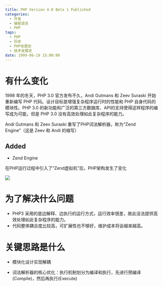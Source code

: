 ```yaml
---
title: PHP Version 4.0 Beta 1 Published
categories:
  - 开发
  - 编程语言
  - PHP
tags:
  - PHP
  - 历史
  - PHP发展史
  - 技术发展史
date: 1999-06-19 15:00:00
---
```


# 有什么变化

1998 年的冬天，PHP 3.0 官方发布不久，Andi Gutmans 和 Zeev Suraski 开始重新编写 PHP 代码。设计目标是增强复杂程序运行时的性能和 PHP 自身代码的模块性。PHP 3.0 的新功能和广泛的第三方数据库、API的支持使得这样程序的编写成为可能，但是 PHP 3.0 没有高效处理如此复杂程序的能力。

Andi Gutmans 和 Zeev Suraski 重写了PHP词法解析器，称为“Zend Engine”（这是 Zeev 和 Andi 的缩写）

## Added

* Zend Engine

在PHP运行过程中引入了“Zend虚拟机”后，PHP架构发生了变化

![](http://segmentfault.com/img/bVcGi8)


# 为了解决什么问题

* PHP3 采用的是边解释、边执行的运行方式，运行效率很差，故此没法提供高效处理如此复杂程序的能力。
* 代码整体耦合度比较高，可扩展性也不够好，维护成本将会越来越高。

# 关键思路是什么

* 模块化设计实现解耦

* 词法解析器的核心优化：执行机制划分为编译和执行，先进行预编译(Compile)，然后再执行(Execute)